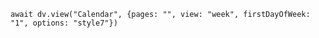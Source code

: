 ```dataviewjs
await dv.view("Calendar", {pages: "", view: "week", firstDayOfWeek: "1", options: "style7"})
```
